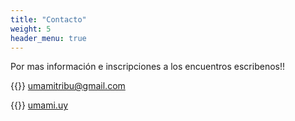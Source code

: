 ```yaml
---
title: "Contacto"
weight: 5
header_menu: true
---
```


Por mas información e inscripciones a los encuentros escribenos!!

{{<icon class="fa fa-envelope">}}&nbsp;[umamitribu@gmail.com](mailto:umamitribu@gmail.com)

{{<icon class="fa fa-instagram">}}&nbsp;[umami.uy](https://www.instagram.com/umami.uy/)

